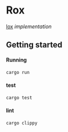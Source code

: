 # Rox

[lox](https://github.com/munificent/craftinginterpreters) *implementation*

## Getting started

#### Running

`cargo run`

#### test

`cargo test`

#### lint

`cargo clippy`